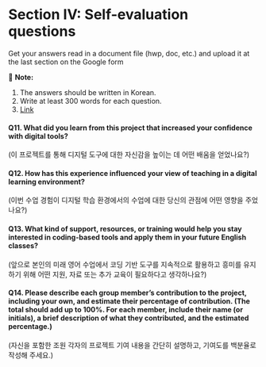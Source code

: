 # Section IV: Self-evaluation questions

Get your answers read in a document file (hwp, doc, etc.) and upload it at the last section on the Google form

📌 **Note:**  
1. The answers should be written in Korean.
2. Write at least 300 words for each question.
3. [Link](https://forms.gle/Lvq3adQAR1SUqHkt9)

#### Q11. What did you learn from this project that increased your confidence with digital tools?
(이 프로젝트를 통해 디지털 도구에 대한 자신감을 높이는 데 어떤 배움을 얻었나요?)

#### Q12. How has this experience influenced your view of teaching in a digital learning environment?
(이번 수업 경험이 디지털 학습 환경에서의 수업에 대한 당신의 관점에 어떤 영향을 주었나요?)

#### Q13. What kind of support, resources, or training would help you stay interested in coding-based tools and apply them in your future English classes?
(앞으로 본인의 미래 영어 수업에서 코딩 기반 도구를 지속적으로 활용하고 흥미를 유지하기 위해 어떤 지원, 자료 또는 추가 교육이 필요하다고 생각하나요?)

#### Q14. Please describe each group member’s contribution to the project, including your own, and estimate their percentage of contribution. (The total should add up to 100%. For each member, include their name (or initials), a brief description of what they contributed, and the estimated percentage.)
(자신을 포함한 조원 각자의 프로젝트 기여 내용을 간단히 설명하고, 기여도를 백분율로 작성해 주세요.)

